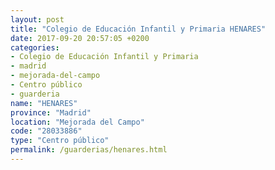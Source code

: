 ```yaml
---
layout: post
title: "Colegio de Educación Infantil y Primaria HENARES"
date: 2017-09-20 20:57:05 +0200
categories:
- Colegio de Educación Infantil y Primaria
- madrid
- mejorada-del-campo
- Centro público
- guarderia
name: "HENARES"
province: "Madrid"
location: "Mejorada del Campo"
code: "28033886"
type: "Centro público"
permalink: /guarderias/henares.html
---
```

